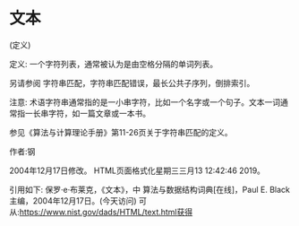 # 文本


(定义)



定义:
一个字符列表，通常被认为是由空格分隔的单词列表。



另请参阅
字符串匹配，字符串匹配错误，最长公共子序列，倒排索引。



注意:
术语字符串通常指的是一小串字符，比如一个名字或一个句子。文本一词通常指一长串字符，如一篇文章或一本书。


参见《算法与计算理论手册》第11-26页关于字符串匹配的定义。


作者:钢







2004年12月17日修改。
HTML页面格式化星期三三月13 12:42:46 2019。



引用如下:
保罗·e·布莱克，《文本》，中
算法与数据结构词典[在线]，Paul E. Black主编，2004年12月17日。(今天访问)
可从:https://www.nist.gov/dads/HTML/text.html获得